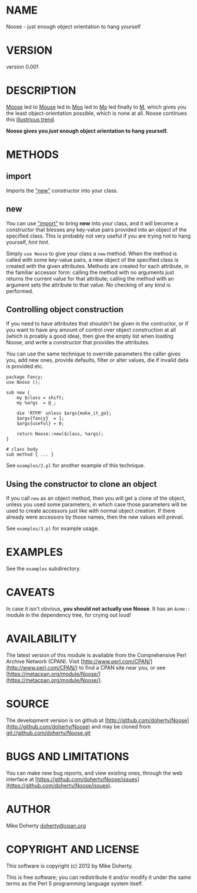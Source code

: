 # NAME

Noose - just enough object orientation to hang yourself

# VERSION

version 0.001

# DESCRIPTION

[Moose](http://search.cpan.org/perldoc?Moose) led to [Mouse](http://search.cpan.org/perldoc?Mouse) led to [Moo](http://search.cpan.org/perldoc?Moo) led to [Mo](http://search.cpan.org/perldoc?Mo) led finally to [M](http://search.cpan.org/perldoc?M), which gives
you the least object-orientation possible, which is none at all. Noose continues
this [illustrious trend](https://twitter.com/\_doherty/statuses/115258513390960640).

__Noose gives you _just_ enough object orientation to hang yourself.__

# METHODS

## import

Imports the ["new"](#new) constructor into your class.

## new

You can use ["import"](#import) to bring __new__ into your class, and it will become a
constructor that blesses any key-value pairs provided into an object of the
specified class. This is probably not very useful if you are trying not to
hang yourself, _hint hint_.

Simply `use Noose` to give your class a `new` method. When the method is
called with some key-value pairs, a new object of the specified class is
created with the given attributes. Methods are created for each attribute,
in the familiar accessor form: calling the method with no arguments just
returns the current value for that attribute; calling the method with an
argument sets the attribute to that value. No checking of any kind is
performed.

## Controlling object construction

If you need to have attributes that shouldn't be given in the contructor,
or if you want to have any amount of control over object construction at all
(which is proably a good idea), then give the empty list when loading Noose,
and write a constructor that provides the attributes.

You can use the same technique to override parameters the caller gives you,
add new ones, provide defaults, filter or alter values, die if invalid data
is provided etc.

    package Fancy;
    use Noose ();

    sub new {
        my $class = shift;
        my %args  = @_;

        die 'RTFM' unless $args{make_it_go};
        $args{fancy}  = 1;
        $args{useful} = 0;

        return Noose::new($class, %args);
    }

    # class body
    sub method { ... }

See `examples/2.pl` for another example of this technique.

## Using the constructor to clone an object

If you call `new` as an object method, then you will get a clone of the object,
unless you used some parameters, in which case those parameters will be used
to create accessors just like with normal object creation. If there already were
accessors by those names, then the new values will prevail.

See `examples/3.pl` for example usage.

# EXAMPLES

See the `examples` subdirectory.

# CAVEATS

In case it isn't obvious, __you should not actually use Noose__. It has an `Acme::`
module in the dependency tree, for crying out loud!

# AVAILABILITY

The latest version of this module is available from the Comprehensive Perl
Archive Network (CPAN). Visit [http://www.perl.com/CPAN/](http://www.perl.com/CPAN/) to find a CPAN
site near you, or see [https://metacpan.org/module/Noose/](https://metacpan.org/module/Noose/).

# SOURCE

The development version is on github at [http://github.com/doherty/Noose](http://github.com/doherty/Noose)
and may be cloned from [git://github.com/doherty/Noose.git](git://github.com/doherty/Noose.git)

# BUGS AND LIMITATIONS

You can make new bug reports, and view existing ones, through the
web interface at [https://github.com/doherty/Noose/issues](https://github.com/doherty/Noose/issues).

# AUTHOR

Mike Doherty <doherty@cpan.org>

# COPYRIGHT AND LICENSE

This software is copyright (c) 2012 by Mike Doherty.

This is free software; you can redistribute it and/or modify it under
the same terms as the Perl 5 programming language system itself.
